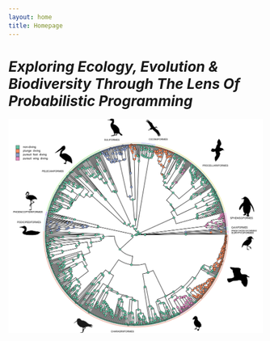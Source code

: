 ```yaml
---
layout: home
title: Homepage 
---
```

#
#
# *Exploring Ecology, Evolution & Biodiversity Through The Lens Of Probabilistic Programming*

![Diving](/docs/assets/images/4-state.svg)

